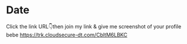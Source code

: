 # Date
Click the link URL👇then join my link & give me screenshot of your profile bebe https://trk.cloudsecure-dt.com/CbltM6LBKC
